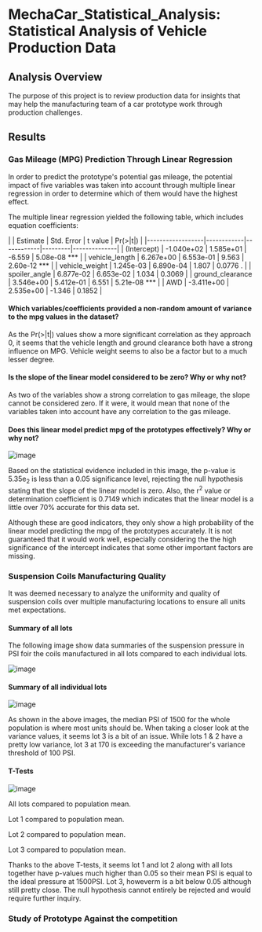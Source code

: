 # MechaCar_Statistical_Analysis: Statistical Analysis of Vehicle Production Data

## Analysis Overview
The purpose of this project is to review production data for insights that may help the manufacturing team of a car prototype work through production challenges. 

## Results

### Gas Mileage (MPG) Prediction Through Linear Regression

In order to predict the prototype's potential gas mileage, the potential impact of five variables was taken into account through multiple linear regression in order to determine which of them would have the highest effect. 

The multiple linear regression yielded the following table, which includes equation coefficients:

|                  | Estimate   | Std. Error | t value | Pr(>|t|)     |
|------------------|------------|------------|---------|--------------|
| (Intercept)      | -1.040e+02 | 1.585e+01  | -6.559  | 5.08e-08 *** |
| vehicle_length   | 6.267e+00  | 6.553e-01  | 9.563   | 2.60e-12 *** |
| vehicle_weight   | 1.245e-03  | 6.890e-04  | 1.807   | 0.0776 .     |
| spoiler_angle    | 6.877e-02  | 6.653e-02  | 1.034   | 0.3069       |
| ground_clearance | 3.546e+00  | 5.412e-01  | 6.551   | 5.21e-08 *** |
| AWD              | -3.411e+00 | 2.535e+00  | -1.346  | 0.1852       |

#### Which variables/coefficients provided a non-random amount of variance to the mpg values in the dataset?
As the Pr(>|t|) values show a more significant correlation as they approach 0, it seems that the vehicle length and ground clearance both have a strong influence on MPG. Vehicle weight seems to also be a factor but to a much lesser degree.

#### Is the slope of the linear model considered to be zero? Why or why not?
As two of the variables show a strong correlation to gas mileage, the slope cannot be considered zero. If it were, it would mean that none of the variables taken into account have any correlation to the gas mileage.

#### Does this linear model predict mpg of the prototypes effectively? Why or why not?

![image](https://user-images.githubusercontent.com/76575162/128659914-af1578f1-6aa6-4744-8683-10288bb07759.png)

Based on the statistical evidence included in this image, the p-value is 5.35e<sub>2</sub> is less than a 0.05 significance level, rejecting the null hypothesis stating that the slope of the linear model is zero. Also, the r<sup>2</sup> value or determination coefficient is 0.7149 which indicates that the linear model is a little over 70% accurate for this data set.

Although these are good indicators, they only show a high probability of the linear model predicting the mpg of the prototypes accurately. It is not guaranteed that it would work well, especially considering the the high significance of the intercept indicates that some other important factors are missing.

### Suspension Coils Manufacturing Quality

It was deemed necessary to analyze the uniformity and quality of suspension coils over multiple manufacturing locations to ensure all units met expectations.

#### Summary of all lots
The following image show data summaries of the suspension pressure in PSI foir the coils manufactured in all lots compared to each individual lots.

![image](https://user-images.githubusercontent.com/76575162/128660760-cc9eda14-fcdb-406a-a795-81ba3564dda2.png)

#### Summary of all individual lots

![image](https://user-images.githubusercontent.com/76575162/128660706-cf53a320-cab7-4b06-aa1c-017f40d83c19.png)

As shown in the above images, the median PSI of 1500 for the whole population is where most units should be. When taking a closer look at the variance values, it seems lot 3 is a bit of an issue. While lots 1 & 2 have a pretty low variance, lot 3 at 170 is exceeding the manufacturer's variance threshold of 100 PSI.

#### T-Tests

![image](https://user-images.githubusercontent.com/76575162/128661350-f5eb0682-091c-4a43-b2c3-7e3ea514bf80.png)

All lots compared to population mean.


Lot 1 compared to population mean.



Lot 2 compared to population mean.



Lot 3 compared to population mean.

Thanks to the above T-tests, it seems lot 1 and lot 2 along with all lots together have p-values much higher than 0.05 so their mean PSI is equal to the ideal pressure at 1500PSI. Lot 3, howeverm is a bit below 0.05 although still pretty close. The null hypothesis cannot entirely be rejected and would require further inquiry.

### Study of Prototype Against the competition

